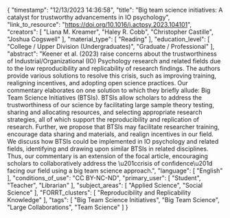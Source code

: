 {
    "timestamp": "12/13/2023 14:36:58",
    "title": "Big team science initiatives: A catalyst for trustworthy advancements in IO psychology",
    "link_to_resource": "https://doi.org/10.1016/j.actpsy.2023.104101",
    "creators": [
        "Liana M. Kreamer",
        "Haley R. Cobb",
        "Christopher Castille",
        "Joshua Cogswell"
    ],
    "material_type": [
        "Reading"
    ],
    "education_level": [
        "College / Upper Division (Undergraduates)",
        "Graduate / Professional"
    ],
    "abstract": "Keener et al. (2023) raise concerns about the trustworthiness of Industrial/Organizational (IO) Psychology research and related fields due to the low reproducibility and replicability of research findings. The authors provide various solutions to resolve this crisis, such as improving training, realigning incentives, and adopting open science practices. Our commentary elaborates on one solution to which they briefly allude: Big Team Science Initiatives (BTSIs). BTSIs allow scholars to address the trustworthiness of our science by facilitating large sample theory testing, sharing and allocating resources, and selecting appropriate research strategies, all of which support the reproducibility and replication of research. Further, we propose that BTSIs may facilitate researcher training, encourage data sharing and materials, and realign incentives in our field. We discuss how BTSIs could be implemented in IO psychology and related fields, identifying and drawing upon similar BTSIs in related disciplines. Thus, our commentary is an extension of the focal article, encouraging scholars to collaboratively address the \u201ccrisis of confidence\u201d facing our field using a big team science approach.",
    "language": [
        "English"
    ],
    "conditions_of_use": "CC BY-NC-ND",
    "primary_user": [
        "Student",
        "Teacher",
        "Librarian"
    ],
    "subject_areas": [
        "Applied Science",
        "Social Science"
    ],
    "FORRT_clusters": [
        "Reproducibility and Replicability Knowledge"
    ],
    "tags": [
        "Big Team Science Initiatives",
        "Big Team Science",
        "Large Collaborations",
        "Team Science"
    ]
}